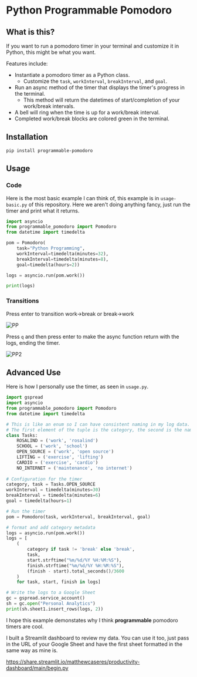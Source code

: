 # Python Programmable Pomodoro

## What is this?

If you want to run a pomodoro timer in your terminal and customize it in Python, this might be what you want.

Features include:

* Instantiate a pomodoro timer as a Python class.
  * Customize the `task`, `workInterval`, `breakInterval`, and `goal`. 
* Run an async method of the timer that displays the timer's progress in the terminal.
  * This method will return the datetimes of start/completion of your work/break intervals.
* A bell will ring when the time is up for a work/break interval.
* Completed work/break blocks are colored green in the terminal.

## Installation

```
pip install programmable-pomodoro
```

## Usage

### Code

Here is the most basic example I can think of, this example is in `usage-basic.py` of this repository. Here we aren't doing anything fancy, just run the timer and print what it returns.

```py
import asyncio
from programmable_pomodoro import Pomodoro
from datetime import timedelta

pom = Pomodoro(
    task="Python Programming", 
    workInterval=timedelta(minutes=32), 
    breakInterval=timedelta(minutes=8), 
    goal=timedelta(hours=2))

logs = asyncio.run(pom.work())

print(logs)
```

### Transitions

Press enter to transition work->break or break->work

![PP](https://user-images.githubusercontent.com/43053796/137020717-86f509be-873e-4a35-b062-e360daec63af.gif)

Press `q` and then press enter to make the async function return with the logs, ending the timer.

![PP2](https://user-images.githubusercontent.com/43053796/137021101-3db8892f-fe06-41ca-b5a5-e5eb2722d815.gif)

## Advanced Use

Here is how I personally use the timer, as seen in `usage.py`.

```py
import gspread
import asyncio
from programmable_pomodoro import Pomodoro
from datetime import timedelta

# This is like an enum so I can have consistent naming in my log data. 
# The first element of the tuple is the category, the second is the name of the task.
class Tasks:
    ROSALIND = ('work', 'rosalind')
    SCHOOL = ('work', 'school')
    OPEN_SOURCE = ('work', 'open source')
    LIFTING = ('exercise', 'lifting')
    CARDIO = ('exercise', 'cardio')
    NO_INTERNET = ('maintenance', 'no internet')
    
# Configuration for the timer
category, task = Tasks.OPEN_SOURCE
workInterval = timedelta(minutes=30)
breakInterval = timedelta(minutes=6)
goal = timedelta(hours=1)

# Run the timer
pom = Pomodoro(task, workInterval, breakInterval, goal)

# format and add category metadata
logs = asyncio.run(pom.work())
logs = [
    (
        category if task != 'break' else 'break', 
        task,
        start.strftime("%m/%d/%Y %H:%M:%S"),
        finish.strftime("%m/%d/%Y %H:%M:%S"),
        (finish - start).total_seconds()/3600
    )
    for task, start, finish in logs]

# Write the logs to a Google Sheet
gc = gspread.service_account()
sh = gc.open("Personal Analytics")
print(sh.sheet1.insert_rows(logs, 2))
```

I hope this example demonstates why I think **programmable** pomodoro timers are cool.

I built a Streamlit dashboard to review my data. You can use it too, just pass in the URL of your Google Sheet and have the first sheet formatted in the same way as mine is.

https://share.streamlit.io/matthewcaseres/productivity-dashboard/main/begin.py
